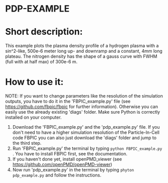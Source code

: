 # PDP-EXAMPLE

# Short description:

This example plots the plasma density profile of a hydrogen plasma with a sin^2-like, 500e-6 meter long up- and downramp and a 
constant, 4mm long plateau. The nitrogen density has the shape of a gauss curve with FWHM (full with at half max) of 300e-6 m. 

# How to use it:

NOTE: If you want to change parameters like the resolution of the simulation outputs, you have to do it in the 'FBPIC_example.py'
      file (see https://github.com/fbpic/fbpic for further information). Otherwise you can easily use the already existing 'diags' folder.
      Make sure Python is correctly installed on your computer.
      
1.  Download the 'FBPIC_example.py' and the 'pdp_example.py' file. If you don't need to have a higher simulation resolution of the
    Particle-In-Cell code FBPIC you can also just download the 'diags' folder and jump to the third step.
2.  Run 'FBPIC_example.py' the terminal by typing
`python FBPIC_example.py` 
. You have to install FBPIC first, see the documentation.
3.  If you haven't done yet, install openPMD_viewer (see https://github.com/openPMD/openPMD-viewer)
4.  Now run 'pdp_example.py' in the terminal by typing `phyton pdp_example.py` and follow the instructions.

